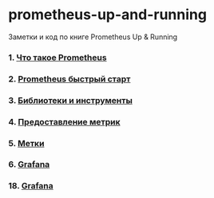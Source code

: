 # prometheus-up-and-running
Заметки и код  по книге Prometheus Up &amp; Running

### 1. [Что такое Prometheus](01-Introduction/notes.md)
### 2. [Prometheus быстрый старт](02-Getting-started/notes.md)
### 3. [Библиотеки и инструменты](03-Instrumentation/notes.md)
### 4. [Предоставление метрик](04-Exposition/notes.md)
### 5. [Метки](05-Labels/notes.md)
### 6. [Grafana](06-Grafana/README.md)


### 18. [Grafana](18-Alerting/README.md)
